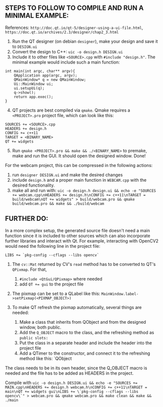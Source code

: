 ## STEPS TO FOLLOW TO COMPILE AND RUN A MINIMAL EXAMPLE:

References: `http://doc.qt.io/qt-5/designer-using-a-ui-file.html`, `https://doc.qt.io/archives/2.3/designer/chap2_3.html`

1. Run the QT designer (on debian `designer`), make your design and save it to `DESIGN.ui`
2. Convert the design to C++: `uic -o design.h DESIGN.ui`
3. Include it to other files like `<SOURCE>.cpp` with `#include "design.h"`. The minimal example would include such a main function:

```
int main(int argc, char** argv){
    QApplication app(argc, argv);
    QMainWindow* q = new QMainWindow;
    Ui::MainWindow ui;
    ui.setupUi(q);
    q->show();
    return app.exec();
}
```
4. QT projects are best compiled via `qmake`. Qmake requires a `<PROJECT>.pro` project file, which can look like this:

```
SOURCES += <SOURCE>.cpp
HEADERS += design.h
CONFIG += c++11
TARGET = <BINARY_NAME>
QT += widgets

```

5. Run `qmake <PROJECT>.pro && make && ./<BINARY_NAME>` to premake, make and run the GUI. It should open the designed window. Done!


For the webcam project, this can be compressed in the following actions:

1. run `designer DESIGN.ui` and make the desired changes
2. include `design.h` and a proper main function in `WEBCAM.cpp` with the desired functionality.
3. make all and run with: `uic -o design.h design.ui && echo -e "SOURCES += webcam.cpp\nHEADERS += design.h\nCONFIG += c++11\nTARGET = build/webcam\nQT += widgets" > build/webcam.pro && qmake build/webcam.pro && make && ./build/webcam`

## FURTHER DO:

In a more complex setup, the generated source file doesn't need a main function since it is included to other sources which can also incorporate further libraries and interact with Qt. For example, interacting with OpenCV2  would need the following line in the project file:

```
LIBS += `pkg-config --cflags --libs opencv`
```

1. The `cv::Mat` returned by CV's `read` method has to be converted to QT's `QPixmap`. For that,
   1. `#include <QtGui/QPixmap>` where needed
   2. add `QT += gui` to the project file
2. The pixmap can be set to a QLabel like this: `MainWindow.label->setPixmap(<PIXMAP_OBJECT>)`

3. To make QT refresh the pixmap automatically, several things are needed:
   1. Make a class that inherits from QObject and from the designed window, both public.
   3. Add the `Q_OBJECT` macro to the class, and the refreshing method as `public slots:`
   4. Put the class in a separate header and include the header into the project file
   5. Add a QTimer to the constructor, and connect it to the refreshing method like this: `QObject

The class needs to be in its own header, since the Q_OBJECT macro is needed and the file has to be added as HEADERS in the project.


Compile with ``uic -o design.h DESIGN.ui && echo -e "SOURCES += MAIN.cpp\nHEADERS += design.h webcam.h\nCONFIG += c++11\nTARGET = main\nQT += widgets gui\nLIBS += \`pkg-config --cflags --libs opencv\`" > webcam.pro && qmake webcam.pro && make clean && make && ./main``



